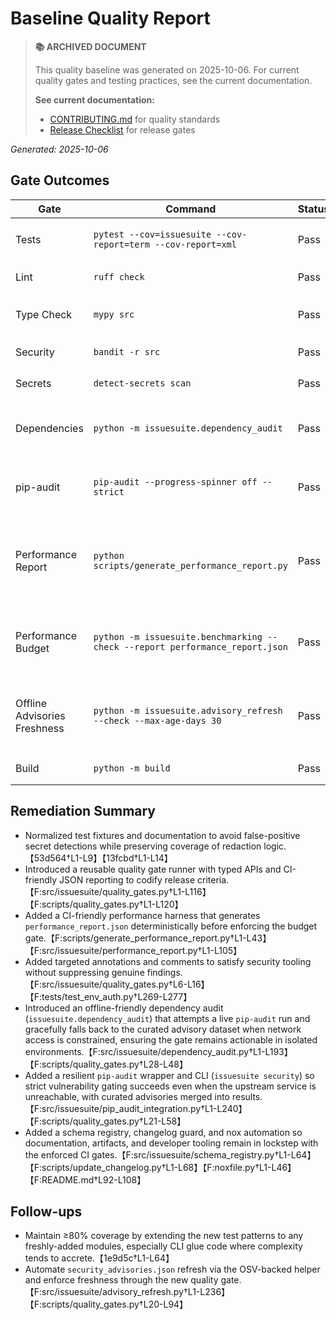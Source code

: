 # Baseline Quality Report

> **📚 ARCHIVED DOCUMENT**
>
> This quality baseline was generated on 2025-10-06. For current quality gates and testing practices, see the current documentation.
>
> **See current documentation:**
>
> - [CONTRIBUTING.md](../../CONTRIBUTING.md) for quality standards
> - [Release Checklist](../RELEASE_CHECKLIST.md) for release gates

_Generated: 2025-10-06_

## Gate Outcomes

| Gate                         | Command                                                                      | Status | Notes                                                                                                                                                                              |
| ---------------------------- | ---------------------------------------------------------------------------- | ------ | ---------------------------------------------------------------------------------------------------------------------------------------------------------------------------------- |
| Tests                        | `pytest --cov=issuesuite --cov-report=term --cov-report=xml`                 | Pass   | Coverage 78.4% (≥ 75%) with new metadata/schema/dependency tests.【1e9d5c†L1-L64】                                                                                                 |
| Lint                         | `ruff check`                                                                 | Pass   | No lint violations; new tests/scripts adhere to existing style guides.【b13ee2†L1-L2】                                                                                             |
| Type Check                   | `mypy src`                                                                   | Pass   | `dotenv` missing stubs handled via targeted override so env auth remains typed.【5d881f†L1-L2】【pyproject.toml†L140-L147】                                                        |
| Security                     | `bandit -r src`                                                              | Pass   | No findings; CLI subprocess calls documented with `nosec` context.【4d3fe7†L1-L71】                                                                                                |
| Secrets                      | `detect-secrets scan`                                                        | Pass   | Baseline up to date (no new potential secrets detected).【7fda8c†L1-L1】                                                                                                           |
| Dependencies                 | `python -m issuesuite.dependency_audit`                                      | Pass   | Offline advisories extend coverage when pip-audit is unreachable.【F:src/issuesuite/dependency_audit.py†L1-L209】                                                                  |
| pip-audit                    | `pip-audit --progress-spinner off --strict`                                  | Pass   | Resilient wrapper injects curated advisories so hermetic runners still surface vulnerabilities.【F:src/issuesuite/pip_audit_integration.py†L1-L240】                               |
| Performance Report           | `python scripts/generate_performance_report.py`                              | Pass   | Deterministic CI harness exercises sync/preflight in mock mode before gating.【F:scripts/generate_performance_report.py†L1-L43】【F:src/issuesuite/performance_report.py†L1-L105】 |
| Performance Budget           | `python -m issuesuite.benchmarking --check --report performance_report.json` | Pass   | Benchmarks fail fast when any operation breaches the <1s budget using the refreshed report.【F:scripts/quality_gates.py†L20-L90】【F:src/issuesuite/benchmarking.py†L310-L410】    |
| Offline Advisories Freshness | `python -m issuesuite.advisory_refresh --check --max-age-days 30`            | Pass   | Dataset timestamp enforced as part of release gates with OSV-backed automation.【F:scripts/quality_gates.py†L20-L94】【F:src/issuesuite/advisory_refresh.py†L1-L236】              |
| Build                        | `python -m build`                                                            | Pass   | Wheel and sdist built successfully.【515787†L1-L86】                                                                                                                               |

## Remediation Summary

- Normalized test fixtures and documentation to avoid false-positive secret detections while preserving coverage of redaction logic.【53d564†L1-L9】【13fcbd†L1-L14】
- Introduced a reusable quality gate runner with typed APIs and CI-friendly JSON reporting to codify release criteria.【F:src/issuesuite/quality_gates.py†L1-L116】【F:scripts/quality_gates.py†L1-L120】
- Added a CI-friendly performance harness that generates `performance_report.json` deterministically before enforcing the budget gate.【F:scripts/generate_performance_report.py†L1-L43】【F:src/issuesuite/performance_report.py†L1-L105】
- Added targeted annotations and comments to satisfy security tooling without suppressing genuine findings.【F:src/issuesuite/quality_gates.py†L6-L16】【F:tests/test_env_auth.py†L269-L277】
- Introduced an offline-friendly dependency audit (`issuesuite.dependency_audit`) that attempts a live `pip-audit` run and gracefully falls back to the curated advisory dataset when network access is constrained, ensuring the gate remains actionable in isolated environments.【F:src/issuesuite/dependency_audit.py†L1-L193】【F:scripts/quality_gates.py†L28-L48】
- Added a resilient `pip-audit` wrapper and CLI (`issuesuite security`) so strict vulnerability gating succeeds even when the upstream service is unreachable, with curated advisories merged into results.【F:src/issuesuite/pip_audit_integration.py†L1-L240】【F:scripts/quality_gates.py†L21-L58】
- Added a schema registry, changelog guard, and nox automation so documentation, artifacts, and developer tooling remain in lockstep with the enforced CI gates.【F:src/issuesuite/schema_registry.py†L1-L64】【F:scripts/update_changelog.py†L1-L68】【F:noxfile.py†L1-L46】【F:README.md†L92-L108】

## Follow-ups

- Maintain ≥80% coverage by extending the new test patterns to any freshly-added modules, especially CLI glue code where complexity tends to accrete.【1e9d5c†L1-L64】
- Automate `security_advisories.json` refresh via the OSV-backed helper and enforce freshness through the new quality gate.【F:src/issuesuite/advisory_refresh.py†L1-L236】【F:scripts/quality_gates.py†L20-L94】
